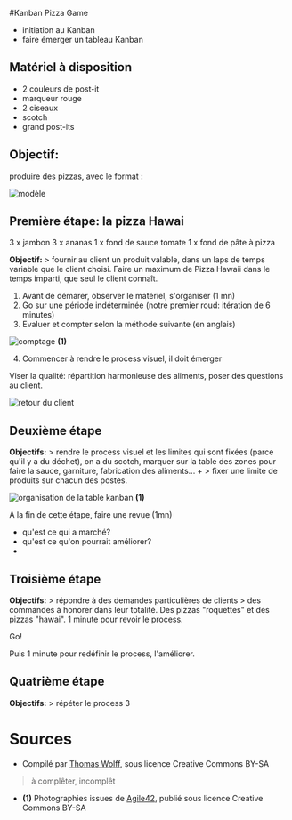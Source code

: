 #Kanban Pizza Game

* initiation au Kanban
* faire émerger un tableau Kanban

## Matériel à disposition

* 2 couleurs de post-it
* marqueur rouge
* 2 ciseaux
* scotch 
* grand post-its

## Objectif: 

produire des pizzas, avec le format : 

![modèle](http://blog.myscrumhalf.com/wp-content/uploads/2014/06/photo-2-286x300.jpg) 

## Première étape: la pizza Hawai

3 x jambon
3 x ananas
1 x fond de sauce tomate
1 x fond de pâte à pizza

**Objectif:** > fournir au client un produit valable, dans un laps de temps variable que le client choisi. Faire un maximum de Pizza Hawaii dans le temps imparti, que seul le client connaît. 

1. Avant de démarer, observer le matériel, s'organiser (1 mn)
2. Go sur une période indéterminée (notre premier roud: itération de 6 minutes)
3. Evaluer et compter selon la méthode suivante (en anglais)

![comptage](http://media.agile42.com/cms_page_media/112/kpg%20-%20points.jpg) **(1)**

4. Commencer à rendre le process visuel, il doit émerger

Viser la qualité: répartition harmonieuse des aliments, poser des questions au client. 

![retour du client](https://igcdn-photos-a-a.akamaihd.net/hphotos-ak-xaf1/t51.2885-15/11024370_865344613511448_918614347_n.jpg)

## Deuxième étape

**Objectifs:** > rendre le process visuel et les limites qui sont fixées (parce qu'il y a du déchet), on a du scotch, marquer sur la table des zones pour faire la sauce, garniture, fabrication des aliments...  + > fixer une limite de produits sur chacun des postes. 

![organisation de la table kanban](http://blog.myscrumhalf.com/wp-content/uploads/2014/06/photo1-300x225.jpg) **(1)**

A la fin de cette étape, faire une revue (1mn)

* qu'est ce qui a marché?
* qu'est ce qu'on pourrait améliorer?
* 
## Troisième étape

**Objectifs:** > répondre à des demandes particulières de clients > des commandes à honorer dans leur totalité. Des pizzas "roquettes" et des pizzas "hawai". 1 minute pour revoir le process. 

Go! 

Puis 1 minute pour redéfinir le process, l'améliorer. 

## Quatrième étape

**Objectifs:** > répéter le process 3 

# Sources

* Compilé par [Thomas Wolff](mailto:thomas.wolff@cpcoop.fr), sous licence Creative Commons BY-SA
> à complêter, incomplêt

* **(1)** Photographies issues de [Agile42](http://www.agile42.com/en/training/kanban-pizza-game/), publié sous licence Creative Commons BY-SA








